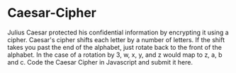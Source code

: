 # Caesar-Cipher

Julius Caesar protected his confidential information by encrypting it using a cipher. Caesar's cipher shifts each letter by a number of letters. If the shift takes you past the end of the alphabet, just rotate back to the front of the alphabet. In the case of a rotation by 3, w, x, y, and z would map to z, a, b and c. Code the Caesar Cipher in Javascript and submit it here.
